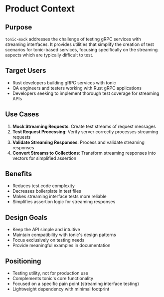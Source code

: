 # Product Context

## Purpose
`tonic-mock` addresses the challenge of testing gRPC services with streaming interfaces. It provides utilities that simplify the creation of test scenarios for tonic-based services, focusing specifically on the streaming aspects which are typically difficult to test.

## Target Users
- Rust developers building gRPC services with tonic
- QA engineers and testers working with Rust gRPC applications
- Developers seeking to implement thorough test coverage for streaming APIs

## Use Cases
1. **Mock Streaming Requests**: Create test streams of request messages
2. **Test Request Processing**: Verify server correctly processes streaming requests
3. **Validate Streaming Responses**: Process and validate streaming responses
4. **Convert Streams to Collections**: Transform streaming responses into vectors for simplified assertion

## Benefits
- Reduces test code complexity
- Decreases boilerplate in test files
- Makes streaming interface tests more reliable
- Simplifies assertion logic for streaming responses

## Design Goals
- Keep the API simple and intuitive
- Maintain compatibility with tonic's design patterns
- Focus exclusively on testing needs
- Provide meaningful examples in documentation

## Positioning
- Testing utility, not for production use
- Complements tonic's core functionality
- Focused on a specific pain point (streaming interface testing)
- Lightweight dependency with minimal footprint
